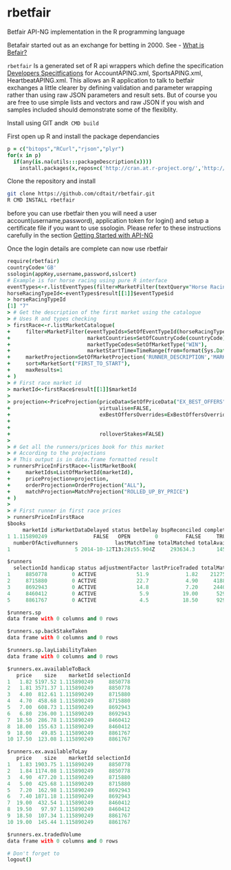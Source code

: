 rbetfair
========

Betfair API-NG implementation in the R programming language

Betafair started out as an exchange for betting in 2000. See - [What is Befair?](https://betting.betfair.com/what/)

`rbetfair` Is a generated set of R api wrappers which define the specification [Developers Specitfications](https://developer.betfair.com/) for AccountAPING.xml, SportsAPING.xml, HeartbeatAPING.xml. This allows an R application to talk to betfair exchanges a little clearer by defining validation and parameter wrapping rather than using raw JSON parameters and result sets. But of course you are free to use simple lists and vectors and raw JSON if you wish and samples included should demonstrate some of the flexiblity.

Install using GIT and`R CMD build`

First open up R and install the package dependancies

```coffee
p = c("bitops","RCurl","rjson","plyr")
for(x in p)
  if(any(is.na(utils:::packageDescription(x)))) 
    install.packages(x,repos=c('http://cran.at.r-project.org/','http://www.omegahat.org/R'), dependencies = T)
```
Clone the repository and install

```bash
git clone https://github.com/cdtait/rbetfair.git
R CMD INSTALL rbetfair
```

before you can use rbetfair then you will need a user account(username,password), application token for login() and  setup a certificate file if you want to use ssologin. Please refer to these instructions carefully in the section [Getting Started with API-NG](https://api.developer.betfair.com/)

Once the login details are complete can now use rbetfair

```coffee
require(rbetfair)
countryCode='GB'
ssologin(appKey,username,password,sslcert)
# Example is for horse racing using pure R interface
eventTypes<-r.listEventTypes(filter=MarketFilter(textQuery="Horse Racing"))
horseRacingTypeId<-eventTypes$result[[1]]$eventType$id
> horseRacingTypeId
[1] "7"
> # Get the description of the first market using the catalogue
> # Uses R and types checking
> firstRace<-r.listMarketCatalogue(
+     filter=MarketFilter(eventTypeIds=SetOfEventTypeId(horseRacingTypeId),
+                         marketCountries=SetOfCountryCode(countryCode),
+                         marketTypeCodes=SetOfMarketType("WIN"),
+                         marketStartTime=TimeRange(from=format(Sys.Date(),"%Y-%m-%dT%H:%M:%SZ"))),
+     marketProjection=SetOfMarketProjection('RUNNER_DESCRIPTION','MARKET_START_TIME'),
+     sort=MarketSort("FIRST_TO_START"),
+     maxResults=1
+ )
> # First race market id
> marketId<-firstRace$result[[1]]$marketId
> 
> projection<-PriceProjection(priceData=SetOfPriceData("EX_BEST_OFFERS"),
+                             virtualise=FALSE,
+                             exBestOffersOverrides=ExBestOffersOverrides(bestPricesDepth=2L,
+                                                                         rollupModel=RollupModel("STAKE"),
+                                                                         rollupLimit=20L),
+                             rolloverStakes=FALSE)
> 
> # Get all the runners/prices book for this market
> # According to the projections
> # This output is in data.frame formatted result
> runnersPriceInFirstRace<-listMarketBook(
+     marketIds=ListOfMarketId(marketId),
+     priceProjection=projection,
+     orderProjection=OrderProjection("ALL"),
+     matchProjection=MatchProjection("ROLLED_UP_BY_PRICE")
+ )
> 
> # First runner in first race prices
> runnersPriceInFirstRace
$books
     marketId isMarketDataDelayed status betDelay bspReconciled complete inplay numberOfWinners numberOfRunners
1 1.115890249               FALSE   OPEN        0         FALSE     TRUE  FALSE               1               5
  numberOfActiveRunners            lastMatchTime totalMatched totalAvailable crossMatching runnersVoidable   version
1                     5 2014-10-12T13:28:55.904Z     293634.3       145921.6          TRUE           FALSE 839505678

$runners
  selectionId handicap status adjustmentFactor lastPriceTraded totalMatched    marketId
1     8850778        0 ACTIVE             51.9            1.82    212755.79 1.115890249
2     8715880        0 ACTIVE             22.7            4.90     41887.00 1.115890249
3     8692943        0 ACTIVE             14.8            7.20     24400.79 1.115890249
4     8460412        0 ACTIVE              5.9           19.00      5295.09 1.115890249
5     8861767        0 ACTIVE              4.5           18.50      9295.58 1.115890249

$runners.sp
data frame with 0 columns and 0 rows

$runners.sp.backStakeTaken
data frame with 0 columns and 0 rows

$runners.sp.layLiabilityTaken
data frame with 0 columns and 0 rows

$runners.ex.availableToBack
   price    size    marketId selectionId
1   1.82 5197.52 1.115890249     8850778
2   1.81 3571.37 1.115890249     8850778
3   4.80  812.61 1.115890249     8715880
4   4.70  458.68 1.115890249     8715880
5   7.00  608.73 1.115890249     8692943
6   6.80  236.00 1.115890249     8692943
7  18.50  286.78 1.115890249     8460412
8  18.00  155.63 1.115890249     8460412
9  18.00   49.85 1.115890249     8861767
10 17.50  123.08 1.115890249     8861767

$runners.ex.availableToLay
   price    size    marketId selectionId
1   1.83 1903.75 1.115890249     8850778
2   1.84 1174.08 1.115890249     8850778
3   4.90  477.20 1.115890249     8715880
4   5.00  425.68 1.115890249     8715880
5   7.20  162.98 1.115890249     8692943
6   7.40 1871.18 1.115890249     8692943
7  19.00  432.54 1.115890249     8460412
8  19.50   97.97 1.115890249     8460412
9  18.50  107.34 1.115890249     8861767
10 19.00  145.44 1.115890249     8861767

$runners.ex.tradedVolume
data frame with 0 columns and 0 rows

# Don't forget to 
logout()

```

